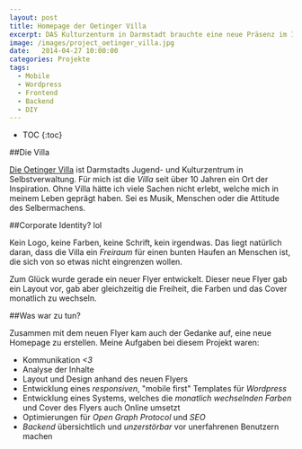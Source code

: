 ```yaml
---
layout: post
title: Homepage der Oetinger Villa
excerpt: DAS Kulturzenturm in Darmstadt brauchte eine neue Präsenz im Internet. Die neu eingerichteten PR AG und *Dave* erstellten zusammen eine schlichte aber auch moderne neue Homepage.
image: /images/project_oetinger_villa.jpg
date:   2014-04-27 10:00:00
categories: Projekte
tags: 
  - Mobile
  - Wordpress
  - Frontend
  - Backend
  - DIY
---
```


* TOC
{:toc}

##Die Villa

[Die Oetinger Villa](http://www.oetingervilla.de) ist Darmstadts Jugend- und Kulturzentrum in Selbstverwaltung. Für mich ist die *Villa* seit über 10 Jahren ein Ort der Inspiration. Ohne Villa hätte ich viele Sachen nicht erlebt, welche mich in meinem Leben geprägt haben. Sei es Musik, Menschen oder die Attitude des Selbermachens.

##Corporate Identity? lol

Kein Logo, keine Farben, keine Schrift, kein irgendwas. Das liegt natürlich daran, dass die Villa ein *Freiraum* für einen bunten Haufen an Menschen ist, die sich von so etwas nicht eingrenzen wollen.

Zum Glück wurde gerade ein neuer Flyer entwickelt. Dieser neue Flyer gab ein Layout vor, gab aber gleichzeitig die Freiheit, die Farben und das Cover monatlich zu wechseln.

##Was war zu tun?

Zusammen mit dem neuen Flyer kam auch der Gedanke auf, eine neue Homepage zu erstellen. Meine Aufgaben bei diesem Projekt waren:

- Kommunikation *<3*
- Analyse der Inhalte
- Layout und Design anhand des neuen Flyers
- Entwicklung eines *responsiven*, "mobile first" Templates für *Wordpress*
- Entwicklung eines Systems, welches die *monatlich wechselnden Farben* und Cover des Flyers auch Online umsetzt
- Optimierungen für *Open Graph Protocol* und *SEO* 
- *Backend* übersichtlich und *unzerstörbar* vor unerfahrenen Benutzern machen



